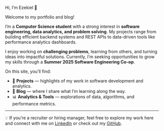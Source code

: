 Hi, I’m Ezekiel 👋

Welcome to my portfolio and blog!  

I’m a **Computer Science student** with a strong interest in **software engineering, data analytics, and problem solving**. My projects range from building efficient backend systems and REST APIs to data-driven tools like performance analytics dashboards.  

I enjoy working on **challenging problems**, learning from others, and turning ideas into impactful solutions. Currently, I’m seeking opportunities to grow my skills through a **Summer 2025 Software Engineering Co-op**.  

On this site, you’ll find:
- 📂 **Projects** — highlights of my work in software development and analytics.  
- 📝 **Blog** — where I share what I’m learning along the way.  
- 📊 **Analytics & Tools** — explorations of data, algorithms, and performance metrics.  

---

💡 If you’re a recruiter or hiring manager, feel free to explore my work here and connect with me on [LinkedIn](https://www.linkedin.com/ezekiel-loty) or check out my [GitHub](https://github.com/EzekielLoty).
